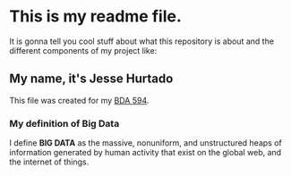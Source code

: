 # This is my readme file. 
It is gonna tell you cool stuff about what this repository is about and the different components of my project like:
## My name, it's Jesse Hurtado
This file was created for my [BDA 594](https://sdsu.instructure.com/courses/162125).
### My definition of Big Data
I define **BIG DATA** as the massive, nonuniform, and unstructured heaps of information generated by human activity that exist on the global web, and the internet of things. 
